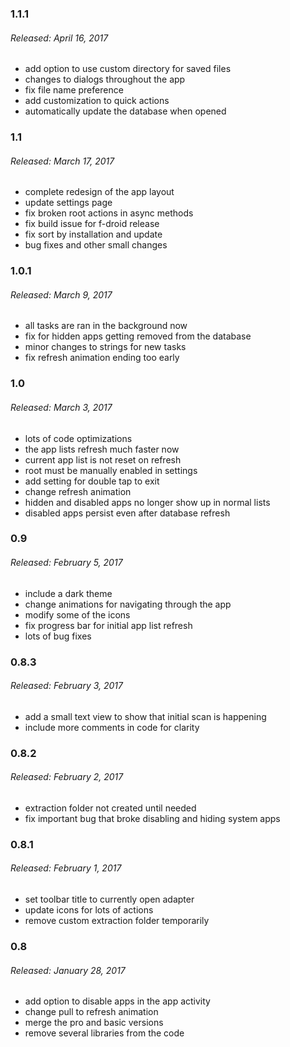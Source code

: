 ### 1.1.1
###### Released: April 16, 2017
* add option to use custom directory for saved files
* changes to dialogs throughout the app
* fix file name preference
* add customization to quick actions
* automatically update the database when opened

### 1.1
###### Released: March 17, 2017
* complete redesign of the app layout
* update settings page
* fix broken root actions in async methods
* fix build issue for f-droid release
* fix sort by installation and update
* bug fixes and other small changes

### 1.0.1
###### Released: March 9, 2017
* all tasks are ran in the background now
* fix for hidden apps getting removed from the database
* minor changes to strings for new tasks
* fix refresh animation ending too early

### 1.0
###### Released: March 3, 2017
* lots of code optimizations
* the app lists refresh much faster now
* current app list is not reset on refresh
* root must be manually enabled in settings
* add setting for double tap to exit
* change refresh animation
* hidden and disabled apps no longer show up in normal lists
* disabled apps persist even after database refresh

### 0.9
###### Released: February 5, 2017
* include a dark theme
* change animations for navigating through the app
* modify some of the icons
* fix progress bar for initial app list refresh
* lots of bug fixes

### 0.8.3
###### Released: February 3, 2017
* add a small text view to show that initial scan is happening
* include more comments in code for clarity

### 0.8.2
###### Released: February 2, 2017
* extraction folder not created until needed
* fix important bug that broke disabling and hiding system apps

### 0.8.1
###### Released: February 1, 2017
* set toolbar title to currently open adapter
* update icons for lots of actions
* remove custom extraction folder temporarily

### 0.8
###### Released: January 28, 2017
* add option to disable apps in the app activity
* change pull to refresh animation
* merge the pro and basic versions
* remove several libraries from the code